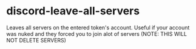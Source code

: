 # discord-leave-all-servers
Leaves all servers on the entered token's account. Useful if your account was nuked and they forced you to join alot of servers (NOTE: THIS WILL NOT DELETE SERVERS)
